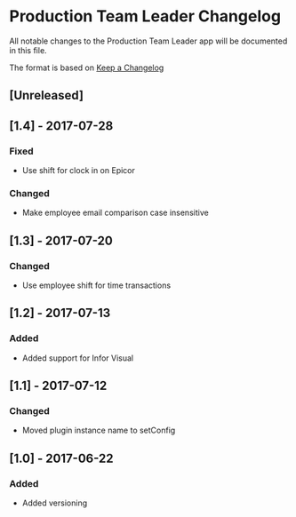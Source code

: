 # Production Team Leader Changelog
All notable changes to the Production Team Leader app will be documented in this file.

The format is based on [Keep a Changelog](http://keepachangelog.com/en/1.0.0/)

## [Unreleased]

## [1.4] - 2017-07-28
### Fixed
- Use shift for clock in on Epicor

### Changed
- Make employee email comparison case insensitive

## [1.3] - 2017-07-20
### Changed
- Use employee shift for time transactions

## [1.2] - 2017-07-13
### Added
- Added support for Infor Visual

## [1.1] - 2017-07-12
### Changed
- Moved plugin instance name to setConfig

## [1.0] - 2017-06-22
### Added
- Added versioning
